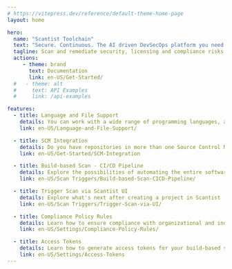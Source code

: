 ```yaml
---
# https://vitepress.dev/reference/default-theme-home-page
layout: home

hero:
  name: "Scantist Toolchain"
  text: "Secure. Continuous. The AI driven DevSecOps platform you need."
  tagline: Scan and remediate security, licensing and compliance risks across your software development lifecycle.
  actions:
     - theme: brand
       text: Documentation
       link: en-US/Get-Started/
  #   - theme: alt
  #     text: API Examples
  #     link: /api-examples

features:
  - title: Language and File Support
    details: You can work with a wide range of programming languages, along with their corresponding package managers and binary file formats. Each language may have unique file extensions associated with their specific package manager of the manifest files.
    link: en-US/Language-and-File-Support/

  - title: SCM Integration
    details: Do you have repositories in more than one Source Control Management (SCM) account? You can now connect to multiple SCM platforms.
    link: en-US/Get-Started/SCM-Integration

  - title: Build-based Scan - CI/CD Pipeline
    details: Explore the possibilities of automating the entire software development lifecycle, from building, testing, and, deployment to production.
    link: en-US/Scan Triggers/Build-based-Scan-CICD-Pipeline/

  - title: Trigger Scan via Scantist UI
    details: Explore what's next after creating a project in Scantist
    link: en-US/Scan Triggers/Trigger-Scan-via-UI/

  - title: Compliance Policy Rules
    details: Learn how to ensure compliance with organizational and industry standards with policy rules now
    link: en-US/Settings/Compliance-Policy-Rules/

  - title: Access Tokens
    details: Learn how to generate access tokens for your build-based scans.
    link: en-US/Settings/Access-Tokens
---
```


<!-- <script setup>
  window.location.replace('/en-US/Get-Started/')
</script> -->
